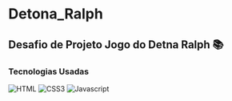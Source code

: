 # Detona_Ralph

## Desafio de Projeto Jogo do Detna Ralph 📚

### Tecnologias Usadas
![HTML](https://img.shields.io/badge/HTML-FF7514?style=for-the-badge&logo=html5&logoColor=white)
![CSS3](https://img.shields.io/badge/CSS3-1572B6?style=for-the-badge&logo=css3&logoColor=white)
![Javascript](https://img.shields.io/badge/JS-dfd200?style=for-the-badge&logo=javascript&logoColor=black)
